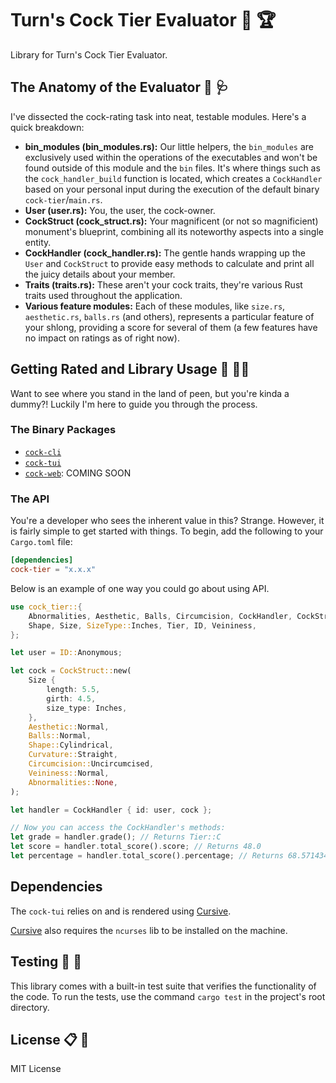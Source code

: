 # Turn's Cock Tier Evaluator :chicken: :trophy:

Library for Turn's Cock Tier Evaluator.

## The Anatomy of the Evaluator :eggplant: :stethoscope:

I've dissected the cock-rating task into neat, testable modules. Here's a quick breakdown:

- **bin_modules (bin_modules.rs):** Our little helpers, the `bin_modules` are exclusively used within the operations of the executables and won't be found outside of this module and the `bin` files. It's where things such as the `cock_handler_build` function is located, which creates a `CockHandler` based on your personal input during the execution of the default binary `cock-tier`/`main.rs`.
- **User (user.rs):** You, the user, the cock-owner.
- **CockStruct (cock_struct.rs):** Your magnificent (or not so magnificient) monument's blueprint, combining all its noteworthy aspects into a single entity.
- **CockHandler (cock_handler.rs):** The gentle hands wrapping up the `User` and `CockStruct` to provide easy methods to calculate and print all the juicy details about your member.
- **Traits (traits.rs):** These aren't your cock traits, they're various Rust traits used throughout the application.
- **Various feature modules:** Each of these modules, like `size.rs`, `aesthetic.rs`, `balls.rs` (and others), represents a particular feature of your shlong, providing a score for several of them (a few features have no impact on ratings as of right now).

## Getting Rated and Library Usage :open_book: :male_detective:

Want to see where you stand in the land of peen, but you're kinda a dummy?! Luckily I'm here to guide you through the process.

### The Binary Packages

- [`cock-cli`](https://crates.io/crates/cock-cli)
- [`cock-tui`](https://crates.io/crates/cock-tui)
- [`cock-web`](https://crates.io/crates/cock-web): COMING SOON

### The API

You're a developer who sees the inherent value in this? Strange. However, it is fairly simple to get started with things. To begin, add the following to your `Cargo.toml` file:

```toml
[dependencies]
cock-tier = "x.x.x"
```

Below is an example of one way you could go about using API.

```rust
use cock_tier::{
    Abnormalities, Aesthetic, Balls, Circumcision, CockHandler, CockStruct, Curvature,
    Shape, Size, SizeType::Inches, Tier, ID, Veininess,
};

let user = ID::Anonymous;

let cock = CockStruct::new(
    Size {
        length: 5.5,
        girth: 4.5,
        size_type: Inches,
    },
    Aesthetic::Normal,
    Balls::Normal,
    Shape::Cylindrical,
    Curvature::Straight,
    Circumcision::Uncircumcised,
    Veininess::Normal,
    Abnormalities::None,
);

let handler = CockHandler { id: user, cock };

// Now you can access the CockHandler's methods:
let grade = handler.grade(); // Returns Tier::C
let score = handler.total_score().score; // Returns 48.0
let percentage = handler.total_score().percentage; // Returns 68.571434
```

## Dependencies

The `cock-tui` relies on and is rendered using [Cursive](https://crates.io/crates/cursive).

[Cursive](https://crates.io/crates/cursive) also requires the `ncurses` lib to be installed on the machine.

## Testing :petri_dish: :test_tube:

This library comes with a built-in test suite that verifies the functionality of the code. To run the tests, use the command `cargo test` in the project's root directory.

## License :clipboard: :briefcase:

MIT License
